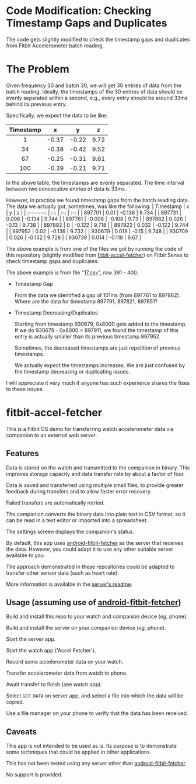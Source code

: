 # Code Modification: Checking Timestamp Gaps and Duplicates
The code gets slightly modified to check the timestamp gaps and duplicates from Fitbit Accelerometer batch reading.

# The Problem
Given frequency 30 and batch 30, we will get 30 entries of data from the batch reading. Ideally, the timestamps of
the 30 entries of data should be evenly separated within a second, e.g., every entry should be around 33ms behind
its previous entry. 

Specifically, we expect the data to be like:

| Timestamp | x | y | z |
| :-------: | :-: | :-: | :-: |
| 1 | -0.37 | -0.22 | 9.72 |
| 34 | -0.38 | -0.42 | 9.52 |
| 67 | -0.25 | -0.31 | 9.61 |
| 100 | -0.39 | -0.21 | 9.71 |

In the above table, the timestamps are evenly separated. The time interval between two consecutive entries of data is 33ms.

However, in practice we found timestamp gaps from the batch reading data. The data we actually got, sometimes, was like the following:
| Timestamp | x | y | z |
| :-------: | :-: | :-: | :-: |
| 897701 | 0.01 | -0.136 | 9.734 |
| 897731 | 0.006 | -0.134 | 9.744 |
| 897761 | -0.008 | -0.108 | 9.73 |
| 897862 | 0.026 | -0.13 | 9.738 |
| 897892 | 0 | -0.122 | 9.718 |
| 897922 | 0.032 | -0.122 | 9.744 |
| 897952 | 0.02 | -0.136 | 9.732 |
| 930679 | 0.018 | -0.15 | 9.748 |
| 930709 | 0.026 | -0.132 | 9.728 |
| 930739 | 0.014 | -0.118 | 9.67 |

The above example is from one of the files we got by running the code of this repository (slightly modified from [fitbit-accel-fetcher](https://github.com/gondwanasoft/fitbit-accel-fetcher)) on Fitbit Sense to check timestamp gaps and duplicates. 

The above example is from file "[17.csv](/17.csv)", row 391 - 400. 

- Timestamp Gap
  
   From the data we identified a gap of 101ms (from 897761 to 897862). Where are the data for timestamp 897791, 897821, 897851?

- Timestamp Decreasing/Duplicates 

  Starting from timestamp 930679, 0x8000 gets added to the timestamp. If we do 930679 - 0x8000 = 897911, we found the timestamp of this entry is actually smaller than its previous timestamp 897952. 

  Sometimes, the decreased timestamps are just repetition of previous timestamps.

  We actually expect the timestamps increases. We are just confused by the timestamp decreasing or duplicating issues.

I will appreciate it very much if anyone has such experience shares the fixes to these issues.

# fitbit-accel-fetcher
This is a Fitbit OS demo for transferring watch accelerometer data via companion to an external web server.

Features
-
Data is stored on the watch and transmitted to the companion in binary. This improves storage capacity and data transfer rate by about a factor of four.

Data is saved and transferred using multiple small files, to provide greater feedback during transfers and to allow faster error recovery.

Failed transfers are automatically retried.

The companion converts the binary data into plain text in CSV format, so it can be read in a text editor or imported into a spreadsheet.

The settings screen displays the companion's status.

By default, this app uses [android-fitbit-fetcher](https://github.com/gondwanasoft/android-fitbit-fetcher) as the server that receives the data. However, you could adapt it to use any other suitable server available to you.

The approach demonstrated in these repositories could be adapted to transfer other sensor data (such as heart rate).

More information is available in the [server's readme](https://github.com/gondwanasoft/android-fitbit-fetcher/blob/master/README.md).

Usage (assuming use of [android-fitbit-fetcher](https://github.com/gondwanasoft/android-fitbit-fetcher))
-
Build and install this repo to your watch and companion device (*eg*, phone).

Build and install the server on your companion device (*eg*, phone).

Start the server app.

Start the watch app ('Accel Fetcher').

Record some accelerometer data on your watch.

Transfer accelerometer data from watch to phone.

Await transfer to finish (see watch app).

Select `GET DATA` on server app, and select a file into which the data will be copied.

Use a file manager on your phone to verify that the data has been received.

Caveats
-

This app is not intended to be used as is. Its purpose is to demonstrate some techniques that could be applied in other applications.

This has not been tested using any server other than [android-fitbit-fetcher](https://github.com/gondwanasoft/android-fitbit-fetcher).

No support is provided.